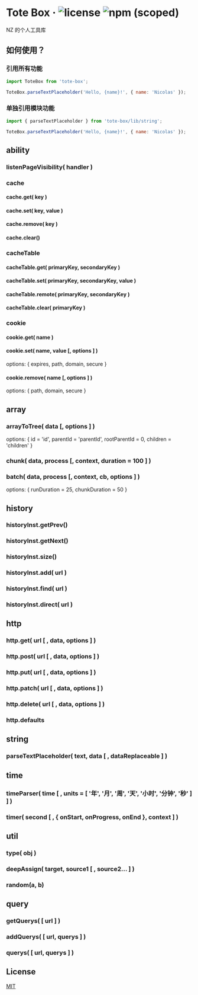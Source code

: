 # Tote Box &middot; ![license](https://img.shields.io/github/license/nicolaszhao/tote-box.svg?style=flat-square) ![npm (scoped)](https://img.shields.io/npm/v/tote-box.svg?style=flat-square) 
NZ 的个人工具库



## 如何使用？

### 引用所有功能

```javascript
import ToteBox from 'tote-box';

ToteBox.parseTextPlaceholder('Hello, {name}!', { name: 'Nicolas' });
```

### 单独引用模块功能

```js
import { parseTextPlaceholder } from 'tote-box/lib/string';

ToteBox.parseTextPlaceholder('Hello, {name}!', { name: 'Nicolas' });
```




## ability

### listenPageVisibility( handler )



### cache

#### cache.get( key )

#### cache.set( key, value )

#### cache.remove( key )

#### cache.clear()



### cacheTable

#### cacheTable.get( primaryKey, secondaryKey )

#### cacheTable.set( primaryKey, secondaryKey, value )

#### cacheTable.remote( primaryKey, secondaryKey )

#### cacheTable.clear( primaryKey )



### cookie

#### cookie.get( name )
#### cookie.set( name,  value [, options ] )

options: { expires, path, domain, secure }

#### cookie.remove( name [, options ] )

options: { path, domain, secure }



## array

### arrayToTree( data [, options ] )

options: { id = 'id', parentId = 'parentId', rootParentId = 0, children = 'children' }

### chunk( data, process [, context, duration = 100 ] )

### batch( data, process [, context, cb, options ] )

options: { runDuration = 25, chunkDuration = 50 }




## history

### historyInst.getPrev()

### historyInst.getNext()

### historyInst.size()

### historyInst.add( url )

### historyInst.find( url )

### historyInst.direct( url )



## http

### http.get( url [ , data, options ] )

### http.post( url [ , data, options ] )

### http.put( url [ , data, options ] )

### http.patch( url [ , data, options ] )

### http.delete( url [ , data, options ] )

### http.defaults



## string

### parseTextPlaceholder( text, data [ , dataReplaceable ] )



## time

### timeParser( time [ , units = [ '年', '月', '周', '天', '小时', '分钟', '秒' ] ] )

### timer( second [ , { onStart, onProgress, onEnd }, context ] )



## util

### type( obj )

### deepAssign( target, source1 [ , source2... ] )

### random(a, b)



## query

### getQuerys( [ url ] )

### addQuerys( [ url, querys ] )

### querys( [ url, querys ] )



## License

[MIT](LICENSE)